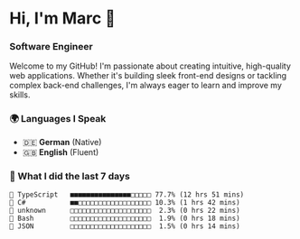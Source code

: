# Hi, I'm Marc 👋 
### Software Engineer

Welcome to my GitHub! I'm passionate about creating intuitive, high-quality web applications. Whether it's building sleek front-end designs or tackling complex back-end challenges, I'm always eager to learn and improve my skills.  

### 🌍 Languages I Speak  
- 🇩🇪 **German** (Native)  
- 🇬🇧 **English** (Fluent)

### 🤯 What I did the last 7 days

```
🔷 TypeScript   ■■■■■■■■■■■■■■■□□□□□ 77.7% (12 hrs 51 mins)
🔷 C#           ■■□□□□□□□□□□□□□□□□□□ 10.3% (1 hrs 42 mins)
📄 unknown      □□□□□□□□□□□□□□□□□□□□  2.3% (0 hrs 22 mins)
📄 Bash         □□□□□□□□□□□□□□□□□□□□  1.9% (0 hrs 18 mins)
📄 JSON         □□□□□□□□□□□□□□□□□□□□  1.5% (0 hrs 14 mins)
```